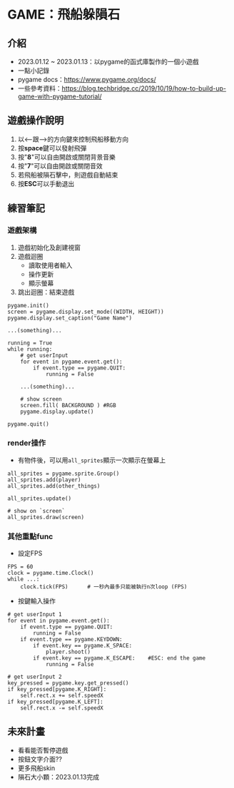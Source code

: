 # GAME：飛船躲隕石
## 介紹
- 2023.01.12 ~ 2023.01.13：以pygame的函式庫製作的一個小遊戲
- 一點小記錄
- pygame docs：https://www.pygame.org/docs/
- 一些參考資料：https://blog.techbridge.cc/2019/10/19/how-to-build-up-game-with-pygame-tutorial/

## 遊戲操作說明
1. 以<--跟-->的方向鍵來控制飛船移動方向
2. 按**space**鍵可以發射飛彈
3. 按"**8**"可以自由開啟或關閉背景音樂
4. 按"**7**"可以自由開啟或關閉音效
5. 若飛船被隕石擊中，則遊戲自動結束
6. 按**ESC**可以手動退出

## 練習筆記
### 遊戲架構
1. 遊戲初始化及創建視窗
2. 遊戲迴圈
    - 讀取使用者輸入
    - 操作更新
    - 顯示螢幕
3. 跳出迴圈：結束遊戲
```
pygame.init()
screen = pygame.display.set_mode((WIDTH, HEIGHT)) 
pygame.display.set_caption("Game Name")

...(something)...

running = True
while running:
    # get userInput
    for event in pygame.event.get():
        if event.type == pygame.QUIT:
            running = False

    ...(something)...

    # show screen
    screen.fill( BACKGROUND ) #RGB
    pygame.display.update()

pygame.quit()
```
### render操作
- 有物件後，可以用`all_sprites`顯示一次顯示在螢幕上
```
all_sprites = pygame.sprite.Group()
all_sprites.add(player)
all_sprites.add(other_things)

all_sprites.update()

# show on `screen`
all_sprites.draw(screen)
```
### 其他重點func
- 設定FPS
```
FPS = 60
clock = pygame.time.Clock()
while ...:
    clock.tick(FPS)      # 一秒內最多只能被執行n次loop (FPS)
```
- 按鍵輸入操作
```
# get userInput 1
for event in pygame.event.get():
    if event.type == pygame.QUIT:
        running = False
    if event.type == pygame.KEYDOWN:
        if event.key == pygame.K_SPACE:
            player.shoot()
        if event.key == pygame.K_ESCAPE:    #ESC: end the game
            running = False

# get userInput 2
key_pressed = pygame.key.get_pressed()
if key_pressed[pygame.K_RIGHT]:
    self.rect.x += self.speedX
if key_pressed[pygame.K_LEFT]:
    self.rect.x -= self.speedX
```


## 未來計畫
- 看看能否暫停遊戲
- 按鈕文字介面??
- 更多飛船skin
- 隕石大小顆：2023.01.13完成